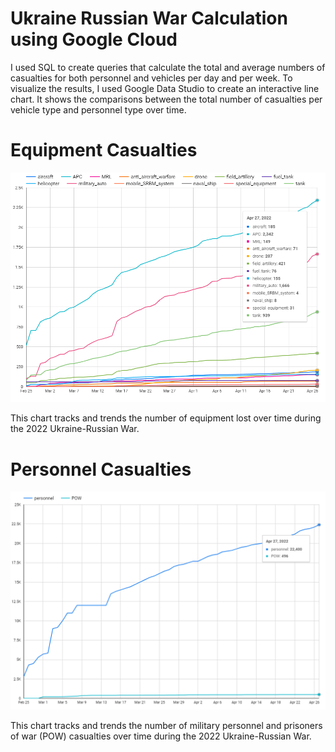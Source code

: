 # Ukraine Russian War Calculation using Google Cloud
I used SQL to create queries that calculate the total and average numbers of casualties for both personnel and vehicles per day and per week. To visualize the results, I used Google Data Studio to create an interactive line chart. It shows the comparisons between the total number of casualties per vehicle type and personnel type over time.

# Equipment Casualties
![Image](https://raw.githubusercontent.com/SMarbella/Ukraine-Russian-War-Calculation-using-Google-Cloud/main/Images/Equipment%20Chart.png)

This chart tracks and trends the number of equipment lost over time during the 2022 Ukraine-Russian War.

# Personnel Casualties
![Image](https://raw.githubusercontent.com/SMarbella/Ukraine-Russian-War-Calculation-using-Google-Cloud/main/Images/Personnel%20Chart.png)

This chart tracks and trends the number of military personnel and prisoners of war (POW) casualties over time during the 2022 Ukraine-Russian War.
